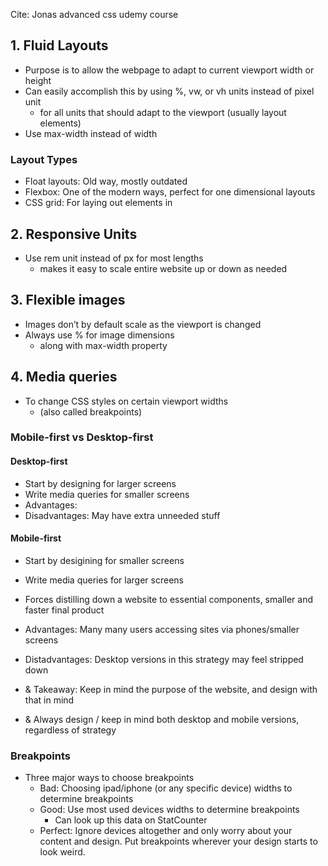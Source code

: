 Cite: Jonas advanced css udemy course

## 1. Fluid Layouts
- Purpose is to allow the webpage to adapt to current viewport width or height
- Can easily accomplish this by using %, vw, or vh units instead of pixel unit 
	- for all units that should adapt to the viewport (usually layout elements)
- Use max-width instead of width
### Layout Types
- Float layouts: Old way, mostly outdated
- Flexbox: One of the modern ways, perfect for one dimensional layouts
- CSS grid: For laying out elements in 
## 2. Responsive Units
- Use rem unit instead of px for most lengths
	- makes it easy to scale entire website up or down as needed
## 3. Flexible images
- Images don’t by default scale as the viewport is changed
- Always use % for image dimensions
	- along with max-width property
## 4. Media queries
- To change CSS styles on certain viewport widths
	- (also called breakpoints)
### Mobile-first vs Desktop-first
#### Desktop-first
- Start by designing for larger screens
- Write media queries for smaller screens
- Advantages: 
- Disadvantages: May have extra unneeded stuff
#### Mobile-first
- Start by desigining for smaller screens
- Write media queries for larger screens
- Forces distilling down a website to essential components, smaller and faster final product
- Advantages: Many many users accessing sites via phones/smaller screens
- Distadvantages: Desktop versions in this strategy may feel stripped down

- & Takeaway: Keep in mind the purpose of the website, and design with that in mind
- & Always design / keep in mind both desktop and mobile versions, regardless of strategy

### Breakpoints
- Three major ways to choose breakpoints
	- Bad: Choosing ipad/iphone (or any specific device) widths to determine breakpoints
	- Good: Use most used devices widths to determine breakpoints
		- Can look up this data on StatCounter
	- Perfect: Ignore devices altogether and only worry about your content and design. Put breakpoints wherever your design starts to look weird. 


